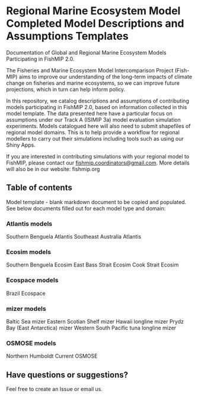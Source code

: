# Regional Marine Ecosystem Model Completed Model Descriptions and Assumptions Templates

Documentation of Global and Regional Marine Ecosystem Models Participating in FishMIP 2.0.

The Fisheries and Marine Ecosystem Model Intercomparison Project (Fish-MIP) aims to improve our understanding of the long-term impacts of climate change on fisheries and marine ecosystems, so we can improve future projections, which in turn can help inform policy.

In this repository, we catalog descriptions and assumptions of contributing models participating in FishMIP 2.0, based on information collected in this model template. The data presented here have a particular focus on assumptions under our Track A (ISIMIP 3a) model evaluation simulation experiments. Models catalogued here will also need to submit shapefiles of regional model domains. This is to help provide a workflow for regional modellers to carry out their simulations including tools such as using our Shiny Apps.

If you are interested in contributing simulations with your regional model to FishMIP, please contact our fishmip.coordinators@gmail.com. More details will also be in our website: fishmip.org

## Table of contents
Model template - blank markdown document to be copied and populated. See below documents filled out for each model type and domain:

### Atlantis models
Southern Benguela Atlantis
Southeast Australia Atlantis

### Ecosim models
Southern Benguela Ecosim 
East Bass Strait Ecosim
Cook Strait Ecosim

### Ecospace models
Brazil Ecospace

### mizer models
Baltic Sea mizer
Eastern Scotian Shelf mizer
Hawaii longline mizer
Prydz Bay (East Antarctica) mizer
Western South Pacific tuna longline mizer

### OSMOSE models
Northern Humboldt Current OSMOSE




## Have questions or suggestions?
Feel free to create an Issue or email us.
